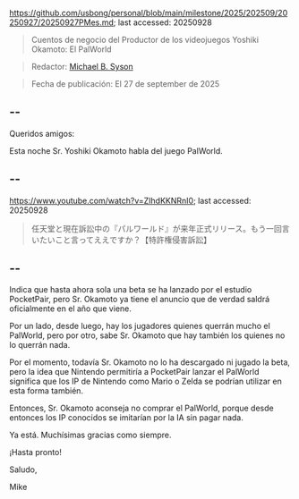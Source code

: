 https://github.com/usbong/personal/blob/main/milestone/2025/202509/20250927/20250927PMes.md; last accessed: 20250928

> Cuentos de negocio del Productor de los videojuegos Yoshiki Okamoto: El PalWorld

> Redactor: [Michael B. Syson](https://www.linkedin.com/in/michaelsyson/)

> Fecha de publicación: El 27 de september de 2025

## --

Queridos amigos:

Esta noche Sr. Yoshiki Okamoto habla del juego PalWorld. 

## --

https://www.youtube.com/watch?v=ZIhdKKNRnI0; last accessed: 20250928

> 任天堂と現在訴訟中の『パルワールド』が来年正式リリース。もう一回言いたいこと言ってええですか？【特許権侵害訴訟】

## --

Indica que hasta ahora sola una beta se ha lanzado por el estudio PocketPair, pero Sr. Okamoto ya tiene el anuncio que de verdad saldrá oficialmente en el año que viene.

Por un lado, desde luego, hay los jugadores quienes querrán mucho el PalWorld, pero por otro, sabe Sr. Okamoto que hay también los quienes no lo querrán nada. 

Por el momento, todavía Sr. Okamoto no lo ha descargado ni jugado la beta, pero la idea que Nintendo permitiría a PocketPair lanzar el PalWorld significa que los IP de Nintendo como Mario o Zelda se podrían utilizar en esta forma también. 

Entonces, Sr. Okamoto aconseja no comprar el PalWorld, porque desde entonces los IP conocidos se imitarían por la IA sin pagar nada. 

Ya está. Muchísimas gracias como siempre.

¡Hasta pronto!

Saludo,

Mike
